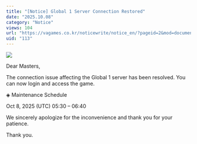 ```yaml
---
title: "[Notice] Global 1 Server Connection Restored"
date: "2025.10.08"
category: "Notice"
views: 104
url: "https://vagames.co.kr/noticewrite/notice_en/?pageid=2&mod=document&uid=113"
uid: "113"
---
```


![](/images/news/live/en/113-4dbef6fc.png)  

Dear Masters,

  

The connection issue affecting the Global 1 server has been resolved. You can now login and access the game.

  

◈ Maintenance Schedule

Oct 8, 2025 (UTC) 05:30 – 06:40

We sincerely apologize for the inconvenience and thank you for your patience.  
  
  
Thank you.